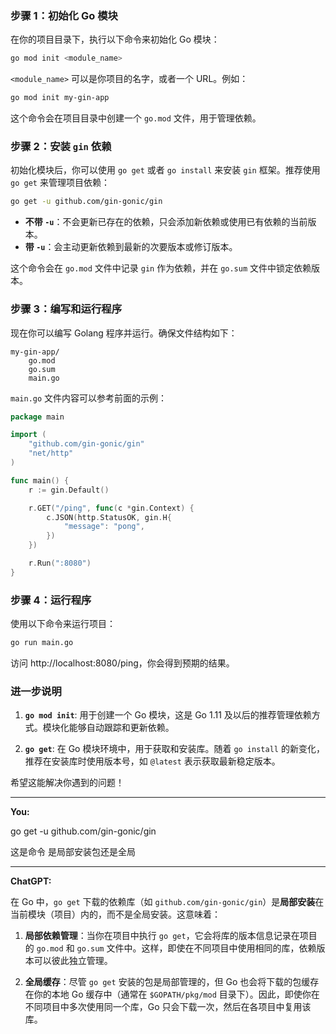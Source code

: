 ### 步骤 1：初始化 Go 模块

在你的项目目录下，执行以下命令来初始化 Go 模块：

```bash
go mod init <module_name>
```

`<module_name>` 可以是你项目的名字，或者一个 URL。例如：

```bash
go mod init my-gin-app
```

这个命令会在项目目录中创建一个 `go.mod` 文件，用于管理依赖。

### 步骤 2：安装 `gin` 依赖

初始化模块后，你可以使用 `go get` 或者 `go install` 来安装 `gin` 框架。推荐使用 `go get` 来管理项目依赖：

```bash
go get -u github.com/gin-gonic/gin
```

* **不带 `-u`**：不会更新已存在的依赖，只会添加新依赖或使用已有依赖的当前版本。
* **带 `-u`**：会主动更新依赖到最新的次要版本或修订版本。

这个命令会在 `go.mod` 文件中记录 `gin` 作为依赖，并在 `go.sum` 文件中锁定依赖版本。

### 步骤 3：编写和运行程序

现在你可以编写 Golang 程序并运行。确保文件结构如下：

```plaintext
my-gin-app/
    go.mod
    go.sum
    main.go
```

`main.go` 文件内容可以参考前面的示例：

```go
package main

import (
    "github.com/gin-gonic/gin"
    "net/http"
)

func main() {
    r := gin.Default()

    r.GET("/ping", func(c *gin.Context) {
        c.JSON(http.StatusOK, gin.H{
            "message": "pong",
        })
    })

    r.Run(":8080")
}
```

### 步骤 4：运行程序

使用以下命令来运行项目：

```bash
go run main.go
```

访问 http://localhost:8080/ping，你会得到预期的结果。

### 进一步说明

1. **`go mod init`**: 用于创建一个 Go 模块，这是 Go 1.11 及以后的推荐管理依赖方式。模块化能够自动跟踪和更新依赖。
    
2. **`go get`**: 在 Go 模块环境中，用于获取和安装库。随着 `go install` 的新变化，推荐在安装库时使用版本号，如 `@latest` 表示获取最新稳定版本。
    

希望这能解决你遇到的问题！

* * *

**You:**

go get -u github.com/gin-gonic/gin

这是命令 是局部安装包还是全局

* * *

**ChatGPT:**

在 Go 中，`go get` 下载的依赖库（如 `github.com/gin-gonic/gin`）是**局部安装**在当前模块（项目）内的，而不是全局安装。这意味着：

1. **局部依赖管理**：当你在项目中执行 `go get`，它会将库的版本信息记录在项目的 `go.mod` 和 `go.sum` 文件中。这样，即使在不同项目中使用相同的库，依赖版本可以彼此独立管理。
    
2. **全局缓存**：尽管 `go get` 安装的包是局部管理的，但 Go 也会将下载的包缓存在你的本地 Go 缓存中（通常在 `$GOPATH/pkg/mod` 目录下）。因此，即使你在不同项目中多次使用同一个库，Go 只会下载一次，然后在各项目中复用该库。
